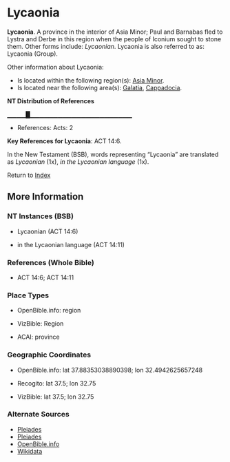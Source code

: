 # Lycaonia
**Lycaonia**. 
A province in the interior of Asia Minor; Paul and Barnabas fled to Lystra and Derbe in this region when the people of Iconium sought to stone them. 
Other forms include: 
*Lycaonian*. 
Lycaonia is also referred to as: 
Lycaonia (Group). 




Other information about Lycaonia:


* Is located within the following region(s): 
[Asia Minor](AsiaMinor.md). 
* Is located near the following area(s): 
[Galatia](Galatia.md), [Cappadocia](Cappadocia.md). 


**NT Distribution of References**

▁▁▁▁█▁▁▁▁▁▁▁▁▁▁▁▁▁▁▁▁▁▁▁▁▁▁
* References: Acts: 2



**Key References for Lycaonia**: 
ACT 14:6. 




In the New Testament (BSB), words representing “Lycaonia” are translated as 
*Lycaonian* (1x), *in the Lycaonian language* (1x). 


Return to [Index](00-Index.md)

## More Information

### NT Instances (BSB)

* Lycaonian (ACT 14:6)

* in the Lycaonian language (ACT 14:11)



### References (Whole Bible)

* ACT 14:6; ACT 14:11


### Place Types

* OpenBible.info: region

* VizBible: Region

* ACAI: province



### Geographic Coordinates

* OpenBible.info: lat 37.88353038890398; lon 32.4942625657248

* Recogito: lat 37.5; lon 32.75

* VizBible: lat 37.5; lon 32.75



### Alternate Sources

* [Pleiades](https://pleiades.stoa.org/places/1001911)
* [Pleiades](http://pleiades.stoa.org/places/982262)
* [OpenBible.info](https://www.openbible.info/geo/ancient/a3668b6)
* [Wikidata](http://www.wikidata.org/entity/Q622598)



